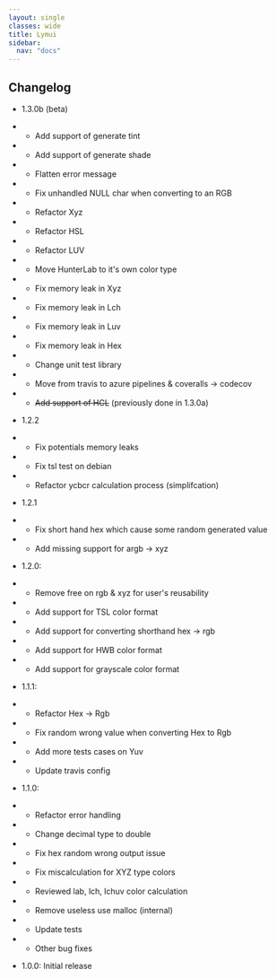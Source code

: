 ```yaml
---
layout: single
classes: wide
title: Lymui
sidebar:
  nav: "docs"
---
```


## Changelog

* 1.3.0b (beta)
* * Add support of generate tint
* * Add support of generate shade
* * Flatten error message
* * Fix unhandled NULL char when converting to an RGB
* * Refactor Xyz
* * Refactor HSL
* * Refactor LUV
* * Move HunterLab to it's own color type 
* * Fix memory leak in Xyz
* * Fix memory leak in Lch
* * Fix memory leak in Luv
* * Fix memory leak in Hex
* * Change unit test library
* * Move from travis to azure pipelines & coveralls -> codecov
* * ~~Add support of HCL~~ (previously done in 1.3.0a)

* 1.2.2
* * Fix potentials memory leaks
* * Fix tsl test on debian
* * Refactor ycbcr calculation process (simplifcation)

* 1.2.1
* * Fix short hand hex which cause some random generated value
* * Add missing support for argb -> xyz

* 1.2.0:
* * Remove free on rgb & xyz for user's reusability 
* * Add support for TSL color format
* * Add support for converting shorthand hex -> rgb
* * Add support for HWB color format
* * Add support for grayscale color format

* 1.1.1:
* * Refactor Hex -> Rgb
* * Fix random wrong value when converting Hex to Rgb
* * Add more tests cases on Yuv
* * Update travis config

* 1.1.0: 
* * Refactor error handling
* * Change decimal type to double
* * Fix hex random wrong output issue
* * Fix miscalculation for XYZ type colors
* * Reviewed lab, lch, lchuv color calculation
* * Remove useless use malloc (internal)
* * Update tests
* * Other bug fixes

* 1.0.0: Initial release